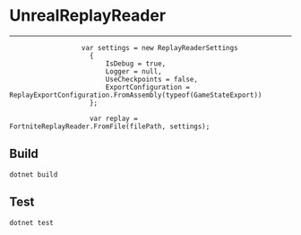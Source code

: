 # UnrealReplayReader

---
                      var settings = new ReplayReaderSettings
                        {
                            IsDebug = true,
                            Logger = null,
                            UseCheckpoints = false,
                            ExportConfiguration = ReplayExportConfiguration.FromAssembly(typeof(GameStateExport))
                        };

                        var replay = FortniteReplayReader.FromFile(filePath, settings);

## Build

`dotnet build`

## Test

`dotnet test`
